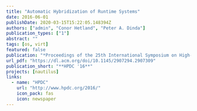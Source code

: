 ```yaml
---
title: "Automatic Hybridization of Runtime Systems"
date: 2016-06-01
publishDate: 2020-03-15T15:22:05.148394Z
authors: ["admin", "Conor Hetland", "Peter A. Dinda"]
publication_types: ["1"]
abstract: ""
tags: [os, virt]
featured: false
publication: "*Proceedings of the 25th International Symposium on High-Performance Parallel and Distributed Computing (HPDC 2016)*"
url_pdf: "https://dl.acm.org/doi/10.1145/2907294.2907309"
publication_short: "**HPDC '16**"
projects: [nautilus]
links:
  - name: "HPDC"
    url: "http://www.hpdc.org/2016/"
    icon_pack: fas
    icon: newspaper
---
```


